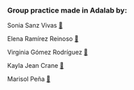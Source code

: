 ### Group practice made in Adalab by:

Sonia Sanz Vivas [🔗](https://github.com/Sonia-SV)

Elena Ramírez Reinoso [🔗](https://github.com/erreinoso)

Virginia Gómez Rodríguez [🔗](https://github.com/VirginiaGomezR)

Kayla Jean Crane [🔗](https://github.com/kaylacrane)

Marisol Peña [🔗](https://github.com/masopego)
